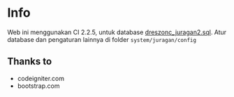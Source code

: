 # Info
Web ini menggunakan CI 2.2.5, untuk database [dreszonc_juragan2.sql](dreszonc_juragan2.sql). 
Atur database dan pengaturan lainnya di folder `system/juragan/config`

## Thanks to
- codeigniter.com
- bootstrap.com